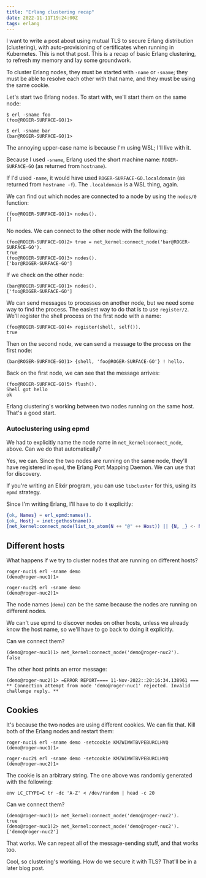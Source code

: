 ```yaml
---
title: "Erlang clustering recap"
date: 2022-11-11T19:24:00Z
tags: erlang
---
```


I want to write a post about using mutual TLS to secure Erlang distribution (clustering), with auto-provisioning of
certificates when running in Kubernetes. This is not that post. This is a recap of basic Erlang clustering, to refresh
my memory and lay some groundwork.

To cluster Erlang nodes, they must be started with `-name` or `-sname`; they must be able to resolve each other with
that name, and they must be using the same cookie.

Let's start two Erlang nodes. To start with, we'll start them on the same node:

```
$ erl -sname foo
(foo@ROGER-SURFACE-GO)1>
```

```
$ erl -sname bar
(bar@ROGER-SURFACE-GO)1>
```

The annoying upper-case name is because I'm using WSL; I'll live with it.

Because I used `-sname`, Erlang used the short machine name: `ROGER-SURFACE-GO` (as returned from `hostname`).

If I'd used `-name`, it would have used `ROGER-SURFACE-GO.localdomain` (as returned from `hostname -f`). The
`.localdomain` is a WSL thing, again.

We can find out which nodes are connected to a node by using the `nodes/0` function:

```
(foo@ROGER-SURFACE-GO)1> nodes().
[]
```

No nodes. We can connect to the other node with the following:

```
(foo@ROGER-SURFACE-GO)2> true = net_kernel:connect_node('bar@ROGER-SURFACE-GO').
true
(foo@ROGER-SURFACE-GO)3> nodes().
['bar@ROGER-SURFACE-GO']
```

If we check on the other node:

```
(bar@ROGER-SURFACE-GO)1> nodes().
['foo@ROGER-SURFACE-GO']
```

We can send messages to processes on another node, but we need some way to find the process. The easiest way to do that
is to use `register/2`. We'll register the shell process on the first node with a name:

```
(foo@ROGER-SURFACE-GO)4> register(shell, self()).
true
```

Then on the second node, we can send a message to the process on the first node:

```
(bar@ROGER-SURFACE-GO)1> {shell, 'foo@ROGER-SURFACE-GO'} ! hello.
```

Back on the first node, we can see that the message arrives:

```
(foo@ROGER-SURFACE-GO)5> flush().
Shell got hello
ok
```

Erlang clustering's working between two nodes running on the same host. That's a good start.

### Autoclustering using epmd

We had to explicitly name the node name in `net_kernel:connect_node`, above. Can we do that automatically?

Yes, we can. Since the two nodes are running on the same node, they'll have registered in `epmd`, the Erlang Port
Mapping Daemon. We can use that for discovery.

If you're writing an Elixir program, you can use `libcluster` for this, using its `epmd` strategy.

Since I'm writing Erlang, I'll have to do it explicitly:

```erlang
{ok, Names} = erl_epmd:names().
{ok, Host} = inet:gethostname().
[net_kernel:connect_node(list_to_atom(N ++ "@" ++ Host)) || {N, _} <- Names].
```

## Different hosts

What happens if we try to cluster nodes that are running on different hosts?

```
roger-nuc1$ erl -sname demo
(demo@roger-nuc1)1>
```

```
roger-nuc2$ erl -sname demo
(demo@roger-nuc2)1>
```

The node names (`demo`) can be the same because the nodes are running on different nodes.

We can't use epmd to discover nodes on other hosts, unless we already know the host name, so we'll have to go back to
doing it explicitly.

Can we connect them?

```
(demo@roger-nuc1)1> net_kernel:connect_node('demo@roger-nuc2').
false
```

The other host prints an error message:

```
(demo@roger-nuc2)1> =ERROR REPORT==== 11-Nov-2022::20:16:34.138961 ===
** Connection attempt from node 'demo@roger-nuc1' rejected. Invalid challenge reply. **
```

## Cookies

It's because the two nodes are using different cookies. We can fix that. Kill both of the Erlang nodes and restart them:

```
roger-nuc1$ erl -sname demo -setcookie KMZWIWWTBVPEBURCLHVQ
(demo@roger-nuc1)1>
```

```
roger-nuc2$ erl -sname demo -setcookie KMZWIWWTBVPEBURCLHVQ
(demo@roger-nuc2)1>
```

The cookie is an arbitrary string. The one above was randomly generated with the following:

```
env LC_CTYPE=C tr -dc 'A-Z' < /dev/random | head -c 20
```

Can we connect them?

```
(demo@roger-nuc1)1> net_kernel:connect_node('demo@roger-nuc2').
true
(demo@roger-nuc1)2> net_kernel:connect_node('demo@roger-nuc2').
['demo@roger-nuc2']
```

That works. We can repeat all of the message-sending stuff, and that works too.

Cool, so clustering's working. How do we secure it with TLS? That'll be in a later blog post.
